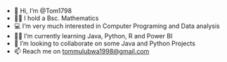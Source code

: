 - 👋 Hi, I’m @Tom1798
- 👨‍🎓 I hold a Bsc. Mathematics
- 💻 I’m very much interested in Computer Programing and Data analysis 
- 👨‍💻 I’m currently learning Java, Python, R and Power BI
- 🧐 I’m looking to collaborate on some Java and Python Projects
- 📫 Reach me on tommulubwa1998@gmail.com

<!---
Tom1798/Tom1798 is a ✨ special ✨ repository because its `README.md` (this file) appears on your GitHub profile.
You can click the Preview link to take a look at your changes.
--->
